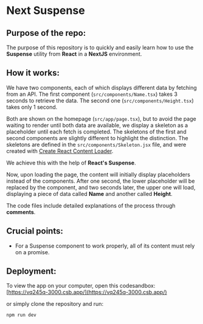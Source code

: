 # Next Suspense

## Purpose of the repo:
The purpose of this repository is to quickly and easily learn how to use the **Suspense** utility from **React** in a **NextJS** environment.

## How it works:
We have two components, each of which displays different data by fetching from an API. The first component (`src/components/Name.tsx`) takes 3 seconds to retrieve the data. The second one (`src/components/Height.tsx`) takes only 1 second.

Both are shown on the homepage (`src/app/page.tsx`), but to avoid the page waiting to render until both data are available, we display a skeleton as a placeholder until each fetch is completed. The skeletons of the first and second components are slightly different to highlight the distinction. The skeletons are defined in the `src/components/Skeleton.jsx` file, and were created with [Create React Content Loader](https://skeletonreact.com/).

We achieve this with the help of **React's Suspense**.

Now, upon loading the page, the content will initially display placeholders instead of the components. After one second, the lower placeholder will be replaced by the component, and two seconds later, the upper one will load, displaying a piece of data called **Name** and another called **Height**.

The code files include detailed explanations of the process through **comments**.

## Crucial points:
- For a Suspense component to work properly, all of its content must rely on a promise.

## Deployment:
To view the app on your computer, open this codesandbox: [https://vq245q-3000.csb.app/](https://vq245q-3000.csb.app/)

or simply clone the repository and run:
```
npm run dev
```